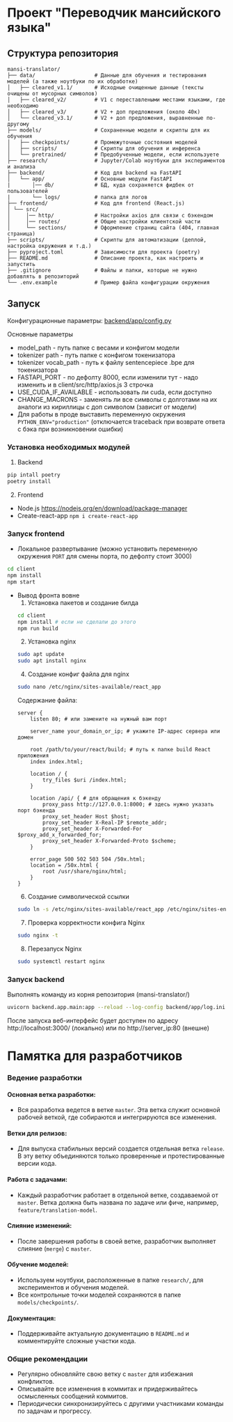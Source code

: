 # Проект "Переводчик мансийского языка"

## Структура репозитория

```plaintext
mansi-translator/
├── data/                   # Данные для обучения и тестирования моделей (а также ноутбуки по их обработке)
│   ├── cleared_v1.1/       # Исходные очищенные данные (тексты очищены от мусорных символов)
│   ├── cleared_v2/         # V1 с переставлеными местами языками, где необходимо
│   ├── cleared_v3/         # V2 + доп предложения (около 40к)
│   └── cleared_v3.1/       # V2 + доп предложения, выравненные по-другому
├── models/                 # Сохраненные модели и скрипты для их обучения
│   ├── checkpoints/        # Промежуточные состояния моделей
│   ├── scripts/            # Скрипты для обучения и инференса
│   └── pretrained/         # Предобученные модели, если используете
├── research/               # Jupyter/Colab ноутбуки для экспериментов и анализа
├── backend/                # Код для backend на FastAPI
│   └── app/                # Основные модули FastAPI
|       │── db/             # БД, куда сохраняется фидбек от пользователей
|       └── logs/           # папка для логов
├── frontend/               # Код для frontend (React.js)
│ └── src/
│     │── http/             # Настройки axios для связи с бэкендом
│     │── routes/           # Общие настройки клиентской части
│     └── sections/         # Оформление страниц сайта (404, главная страница)
├── scripts/                # Скрипты для автоматизации (деплой, настройка окружения и т.д.)
├── pyproject.toml          # Зависимости для проекта (poetry)
├── README.md               # Описание проекта, как настроить и запустить
├── .gitignore              # Файлы и папки, которые не нужно добавлять в репозиторий
└── .env.example            # Пример файла конфигурации окружения
```

## Запуск

Конфигурационные параметры: [backend/app/config.py](backend/app/config.py)

Основные параметры
- model_path - путь папке с весами и конфигом модели
- tokenizer path - путь папке с конфигом токенизатора
- tokenizer vocab_path - путь к файлу sentencepiece .bpe для токенизатора
- FASTAPI_PORT - по дефолту 8000, если изменили тут - надо изменить и в client/src/http/axios.js 3 строчка
- USE_CUDA_IF_AVAILABLE - использовать ли cuda, если доступно
- CHANGE_MACRONS - заменять ли все символы с долготами на их аналоги из кириллицы с доп символом (зависит от модели)
- Для работы в проде выставить переменную окружения ```PYTHON_ENV="production"``` (отключается traceback при возврате ответа с бэка при возникновении ошибки)

### Установка необходимых модулей

1. Backend
   
```bash
pip intall poetry
poetry install
```
2. Frontend
  - Node.js https://nodejs.org/en/download/package-manager
  - Create-react-app ```npm i create-react-app```

### Запуск frontend

- Локальное развертывание (можно установить переменную окружения ```PORT``` для смены порта, по дефолту стоит 3000)
```bash
cd client
npm install
npm start
```

- Вывод фронта вовне
  1. Установка пакетов и создание билда
    ```bash
    cd client
    npm install # если не сделали до этого
    npm run build
    ```
  2. Установка nginx
    ```bash
    sudo apt update
    sudo apt install nginx
    ```
  4. Создание конфиг файла для nginx
    ```bash
    sudo nano /etc/nginx/sites-available/react_app
    ```
     Содержание файла:
    ```
    server {
        listen 80; # или замените на нужный вам порт
      
        server_name your_domain_or_ip; # укажите IP-адрес сервера или домен
      
        root /path/to/your/react/build; # путь к папке build React приложения
        index index.html;
      
        location / {
            try_files $uri /index.html;
        }
    
        location /api/ { # для обращения к бэкенду
            proxy_pass http://127.0.0.1:8000; # здесь нужно указать порт бэкенда
            proxy_set_header Host $host;
            proxy_set_header X-Real-IP $remote_addr;
            proxy_set_header X-Forwarded-For $proxy_add_x_forwarded_for;
            proxy_set_header X-Forwarded-Proto $scheme;
        }
        
        error_page 500 502 503 504 /50x.html;
        location = /50x.html {
            root /usr/share/nginx/html;
        }
    }
    ```
  6. Создание символической ссылки
    ```bash
    sudo ln -s /etc/nginx/sites-available/react_app /etc/nginx/sites-enabled/
    ```
  7. Проверка корректности конфига Nginx
    ```bash
    sudo nginx -t
    ```
  8. Перезапуск Nginx
    ```bash
    sudo systemctl restart nginx
    ```
     


### Запуск backend
Выполнять команду из корня репозитория (mansi-translator/)
```bash
uvicorn backend.app.main:app --reload --log-config backend/app/log.ini
```

После запуска веб-интерфейс будет доступен по адресу http://localhost:3000/ (локально) или по http://server_ip:80 (внешне)

# Памятка для разработчиков

### Ведение разработки

#### Основная ветка разработки:
- Вся разработка ведется в ветке `master`. Эта ветка служит основной рабочей веткой, где собираются и интегрируются все изменения.

#### Ветки для релизов:
- Для выпуска стабильных версий создается отдельная ветка `release`. В эту ветку объединяются только проверенные и протестированные версии кода.

#### Работа с задачами:
- Каждый разработчик работает в отдельной ветке, создаваемой от `master`. Ветка должна быть названа по задаче или фиче, например, `feature/translation-model`.

#### Слияние изменений:
- После завершения работы в своей ветке, разработчик выполняет слияние (`merge`) с `master`.

#### Обучение моделей:
- Используем ноутбуки, расположенные в папке `research/`, для экспериментов и обучения моделей.
- Все контрольные точки моделей сохраняются в папке `models/checkpoints/`.

#### Документация:
- Поддерживайте актуальную документацию в `README.md` и комментируйте сложные участки кода.

### Общие рекомендации

- Регулярно обновляйте свою ветку с `master` для избежания конфликтов.
- Описывайте все изменения в коммитах и придерживайтесь осмысленных сообщений коммитов.
- Периодически синхронизируйтесь с другими участниками команды по задачам и прогрессу.
